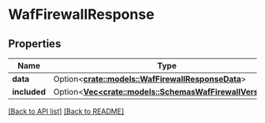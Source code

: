 # WafFirewallResponse

## Properties

Name | Type | Description | Notes
------------ | ------------- | ------------- | -------------
**data** | Option<[**crate::models::WafFirewallResponseData**](WafFirewallResponseData.md)> |  | 
**included** | Option<[**Vec&lt;crate::models::SchemasWafFirewallVersion&gt;**](SchemasWafFirewallVersion.md)> |  | 

[[Back to API list]](../README.md#documentation-for-api-endpoints) [[Back to README]](../README.md)



